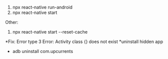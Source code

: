 1. npx react-native run-android
2. npx react-native start

Other:

1. npx react-native start --reset-cache

*Fix: Error type 3 Error: Activity class {} does not exist
*uninstall hidden app
- adb uninstall com.upcurrents
